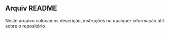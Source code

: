 ## **Arquiv README**

Neste arquivo  colocamos descrição, instruções ou qualquer 
informação útil sobre o repositório